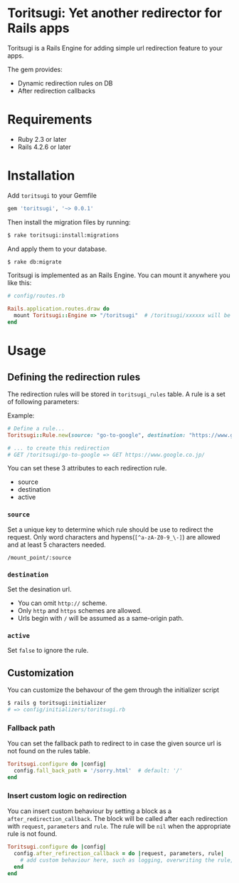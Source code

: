 # Toritsugi: Yet another redirector for Rails apps
Toritsugi is a Rails Engine for adding simple url redirection feature to your apps.

The gem provides:
* Dynamic redirection rules on DB
* After redirection callbacks

# Requirements
* Ruby 2.3 or later
* Rails 4.2.6 or later

# Installation
Add `toritsugi` to your Gemfile

```ruby
gem 'toritsugi', '~> 0.0.1'
```

Then install the migration files by running:

```bash
$ rake toritsugi:install:migrations
```

And apply them to your database.

```bash
$ rake db:migrate
```

Toritsugi is implemented as an Rails Engine. You can mount it anywhere you like this:

```ruby
# config/routes.rb

Rails.application.routes.draw do
  mount Toritsugi::Engine => "/toritsugi"  # /toritsugi/xxxxxx will be the redirection path
end
```

# Usage
## Defining the redirection rules
The redirection rules will be stored in `toritsugi_rules` table. A rule is a set of following parameters:

Example:

```ruby
# Define a rule...
Toritsugi::Rule.new(source: "go-to-google", destination: "https://www.google.co.jp/").save

# ... to create this redirection
# GET /toritsugi/go-to-google => GET https://www.google.co.jp/
```

You can set these 3 attributes to each redirection rule.

* source
* destination
* active

### `source`
Set a unique key to determine which rule should be use to redirect the request.
Only word characters and hypens\(`[^a-zA-Z0-9_\-]`) are allowed and at least 5 characters needed.

```
/mount_point/:source
```

### `destination`
Set the desination url.

* You can omit `http://` scheme.
* Only `http` and `https` schemes are allowed.
* Urls begin with `/` will be assumed as a same-origin path.

### `active`
Set `false` to ignore the rule.

## Customization
You can customize the behavour of the gem through the initializer script

```bash
$ rails g toritsugi:initializer
# => config/initializers/toritsugi.rb
```

### Fallback path
You can set the fallback path to redirect to in case the given source url is not found on the rules table.

```ruby
Toritsugi.configure do |config|
  config.fall_back_path = '/sorry.html'  # default: '/'
end
```

### Insert custom logic on redirection
You can insert custom behaviour by setting a block as a `after_redirection_callback`.
The block will be called after each redirection with `request`, `parameters` and `rule`. The rule will be `nil` when the appropriate rule is not found.

```ruby
Toritsugi.configure do |config|
  config.after_refirection_callback = do |request, parameters, rule|
    # add custom behaviour here, such as logging, overwriting the rule, etc...
  end
end
```
